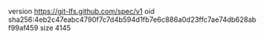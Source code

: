 version https://git-lfs.github.com/spec/v1
oid sha256:4eb2c47eabc4790f7c7d4b594d1fb7e6c886a0d23ffc7ae74db628abf99af459
size 4145
